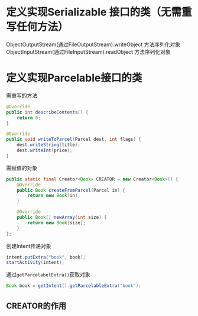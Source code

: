 # 定义实现Serializable 接口的类（无需重写任何方法）

ObjectOutputStream(通过FileOutputStream).writeObject 方法序列化对象
ObjectInputStream(通过FileInputStream).readObject 方法序列化对象

# 定义实现Parcelable接口的类

需重写的方法

```java
@Override
public int describeContents() {
	return 0;
}

@Override
public void writeToParcel(Parcel dest, int flags) {
	dest.writeString(title);
	dest.writeInt(price);
}
```

需赋值的对象
```java
public static final Creator<Book> CREATOR = new Creator<Book>() {
	@Override
	public Book createFromParcel(Parcel in) {
		return new Book(in);
	}

	@Override
	public Book[] newArray(int size) {
		return new Book[size];
	}
};
```

创建Intent传递对象
```java
intent.putExtra("book", book);
startActivity(intent);
```

通过`getParcelabelExtra()`获取对象
```java
Book book = getIntent().getParcelableExtra("book");
```

## CREATOR的作用



